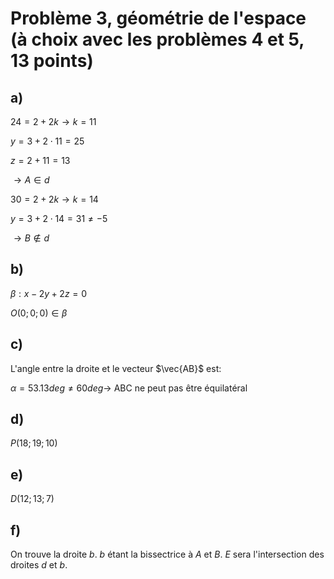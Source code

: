 # Problème 3, géométrie de l'espace (à choix avec les problèmes 4 et 5, 13 points)

## a)
$24 = 2 + 2k \rightarrow k = 11$

$y = 3 + 2 \cdot 11 = 25$

$z = 2 + 11 = 13$

$\rightarrow A \in d$

$30 = 2 + 2k \rightarrow k = 14$

$y = 3 + 2 \cdot 14 = 31 \neq -5$

$\rightarrow B \not\in d$

## b)
$\beta: x - 2y + 2z = 0$

$O(0;0;0) \in \beta$

## c)
L'angle entre la droite et le vecteur $\vec{AB}$ est:

$\alpha = 53.13 deg \neq 60 deg \rightarrow$ ABC ne peut pas être équilatéral

## d)
$P(18;19;10)$

## e)
$D(12; 13; 7)$

## f)
On trouve la droite $b$. $b$ étant la bissectrice à $A$ et $B$. $E$ sera l'intersection des droites $d$ et $b$.

